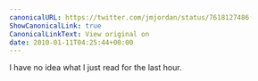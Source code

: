 ```yaml
---
canonicalURL: https://twitter.com/jmjordan/status/7618127486
ShowCanonicalLink: true
CanonicalLinkText: View original on
date: 2010-01-11T04:25:44+00:00
---
```

I have no idea what I just read for the last hour.